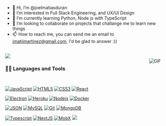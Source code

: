 - 👋 Hi, I’m @joelmatiasduran
- 👀 I’m interested in Full Stack Engineering, and UX/UI Design
- 🌱 I’m currently learning Python, Node js with TypeScript
- 💞️ I’m looking to collaborate on projects that challange me to learn new things
- 📫 How to reach me, you can send me an email to jmatiimartinez@gmail.com, I'd be glad to answer :))
<br />
<img src="https://github-readme-stats.vercel.app/api?username=joelmatiasduran&show_icons=true&theme=dracula">
<br />
  <img align="right" alt="GIF" src="https://media.giphy.com/media/1oKjCzdnatyyMxkdxF/giphy.gif" />
  
### 👨‍💻 Languages and Tools

<br />

[![JavaScript](https://img.shields.io/badge/-JavaScript-black?style=flat&logo=javascript&link=https://github.com/joelmatiasduran)](https://github.com/joelmatiasduran) 
[![HTML5](https://img.shields.io/badge/-HTML5-E34F26?style=flat&logo=html5&logoColor=white&link=https://github.com/joelmatiasduran)](https://github.com/joelmatiasduran) 
[![CSS3](https://img.shields.io/badge/-CSS3-1572B6?style=flat&logo=css3&link=https://github.com/joelmatiasduran)](https://github.com/joelmatiasduran) 
[![React](https://img.shields.io/badge/-React-black?style=flat&logo=react&link=https://github.com/joelmatiasduran)](https://github.com/joelmatiasduran) 

[![Electron](https://img.shields.io/badge/-Electron-gray?style=flat&logo=electron&link=https://github.com/joelmatiasduran)](https://github.com/joelmatiasduran) 
[![Heroku](https://img.shields.io/badge/-Heroku-gray?style=flat&logo=heroku&link=https://github.com/joelmatiasduran)](https://github.com/joelmatiasduran) 
[![Nodejs](https://img.shields.io/badge/-Nodejs-green?style=flat&logo=Node.js&link=https://github.com/joelmatiasduran)](https://github.com/joelmatiasduran) 
[![Docker](https://img.shields.io/badge/-Docker-black?style=flat&logo=docker&link=https://github.com/joelmatiasduran)](https://github.com/joelmatiasduran) 

[![JSON](https://img.shields.io/badge/-json-02569B?style=flat&logo=json&link=https://github.com/joelmatiasduran)](https://github.com/joelmatiasduran)
[![MySQL](https://img.shields.io/badge/-MySQL-black?style=flat&logo=mysql&link=https://github.com/joelmatiasduran)](https://github.com/joelmatiasduran)
[![Git](https://img.shields.io/badge/-Git-black?style=flat&logo=git&link=https://github.com/joelmatiasduran)](https://github.com/joelmatiasduran) 
[![MongoDB](https://img.shields.io/badge/-MongoDB-FCA121?style=flat&logo=mongodb&link=https://github.com/joelmatiasduran)](https://github.com/joelmatiasduran) 

[![Typescript](https://img.shields.io/badge/-TypeScript-white?style=flat&logo=typescript&link=https://github.com/joelmatiasduran)](https://github.com/joelmatiasduran)
[![NextJS](https://img.shields.io/badge/-NextJS-black?style=flat&logo=nextjs&link=https://github.com/joelmatiasduran)](https://github.com/joelmatiasduran)
[![MobX](https://img.shields.io/badge/-MobX-gray?style=flat&logo=mobx&link=https://github.com/joelmatiasduran)](https://github.com/joelmatiasduran) 
<img src="https://github-readme-stats.vercel.app/api/top-langs/?username=joelmatiasduran&langs_count=8&theme=dracula&show_icons=true">
<br />
